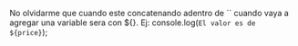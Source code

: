 No olvidarme que cuando este concatenando adentro de `` cuando vaya a agregar una variable sera con ${}.
Ej: console.log(`El valor es de ${price}`);